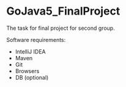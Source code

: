 # GoJava5_FinalProject

The task for final project for second group.

Software requirements:
- IntelliJ IDEA
- Maven
- Git
- Browsers
- DB (optional)


